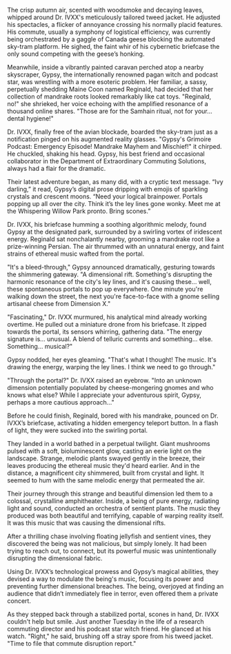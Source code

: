 The crisp autumn air, scented with woodsmoke and decaying leaves, whipped around Dr. IVXX's meticulously tailored tweed jacket.  He adjusted his spectacles, a flicker of annoyance crossing his normally placid features. His commute, usually a symphony of logistical efficiency, was currently being orchestrated by a gaggle of Canada geese blocking the automated sky-tram platform. He sighed, the faint whir of his cybernetic briefcase the only sound competing with the geese’s honking.

Meanwhile, inside a vibrantly painted caravan perched atop a nearby skyscraper, Gypsy, the internationally renowned pagan witch and podcast star, was wrestling with a more esoteric problem.  Her familiar, a sassy, perpetually shedding Maine Coon named Reginald, had decided that her collection of mandrake roots looked remarkably like cat toys.  "Reginald, no!" she shrieked, her voice echoing with the amplified resonance of a thousand online shares. "Those are for the Samhain ritual, not for your… dental hygiene!"

Dr. IVXX, finally free of the avian blockade, boarded the sky-tram just as a notification pinged on his augmented reality glasses.  "Gypsy's Grimoire Podcast: Emergency Episode! Mandrake Mayhem and Mischief!" it chirped. He chuckled, shaking his head. Gypsy, his best friend and occasional collaborator in the Department of Extraordinary Commuting Solutions, always had a flair for the dramatic.

Their latest adventure began, as many did, with a cryptic text message. “Ivy darling,” it read, Gypsy’s digital prose dripping with emojis of sparkling crystals and crescent moons. “Need your logical brainpower. Portals popping up all over the city.  Think it’s the ley lines gone wonky. Meet me at the Whispering Willow Park pronto. Bring scones.”

Dr. IVXX, his briefcase humming a soothing algorithmic melody, found Gypsy at the designated park, surrounded by a swirling vortex of iridescent energy.  Reginald sat nonchalantly nearby, grooming a mandrake root like a prize-winning Persian. The air thrummed with an unnatural energy, and faint strains of ethereal music wafted from the portal.

"It's a bleed-through," Gypsy announced dramatically, gesturing towards the shimmering gateway.  "A dimensional rift.  Something's disrupting the harmonic resonance of the city's ley lines, and it's causing these… well, these spontaneous portals to pop up everywhere.  One minute you're walking down the street, the next you're face-to-face with a gnome selling artisanal cheese from Dimension X."

"Fascinating," Dr. IVXX murmured, his analytical mind already working overtime. He pulled out a miniature drone from his briefcase.  It zipped towards the portal, its sensors whirring, gathering data.  "The energy signature is… unusual.  A blend of telluric currents and something… else.  Something… musical?"

Gypsy nodded, her eyes gleaming.  "That's what I thought! The music. It's drawing the energy, warping the ley lines.  I think we need to go through."

"Through the portal?" Dr. IVXX raised an eyebrow. "Into an unknown dimension potentially populated by cheese-mongering gnomes and who knows what else? While I appreciate your adventurous spirit, Gypsy, perhaps a more cautious approach…"

Before he could finish, Reginald, bored with his mandrake, pounced on Dr. IVXX’s briefcase, activating a hidden emergency teleport button.  In a flash of light, they were sucked into the swirling portal.

They landed in a world bathed in a perpetual twilight.  Giant mushrooms pulsed with a soft, bioluminescent glow, casting an eerie light on the landscape.  Strange, melodic plants swayed gently in the breeze, their leaves producing the ethereal music they'd heard earlier. And in the distance, a magnificent city shimmered, built from crystal and light.  It seemed to hum with the same melodic energy that permeated the air.

Their journey through this strange and beautiful dimension led them to a colossal, crystalline amphitheater.  Inside, a being of pure energy, radiating light and sound, conducted an orchestra of sentient plants.  The music they produced was both beautiful and terrifying, capable of warping reality itself.  It was this music that was causing the dimensional rifts.

After a thrilling chase involving floating jellyfish and sentient vines, they discovered the being was not malicious, but simply lonely. It had been trying to reach out, to connect, but its powerful music was unintentionally disrupting the dimensional fabric.

Using Dr. IVXX’s technological prowess and Gypsy’s magical abilities, they devised a way to modulate the being's music, focusing its power and preventing further dimensional breaches. The being, overjoyed at finding an audience that didn’t immediately flee in terror, even offered them a private concert.

As they stepped back through a stabilized portal, scones in hand, Dr. IVXX couldn't help but smile. Just another Tuesday in the life of a research commuting director and his podcast star witch friend.  He glanced at his watch. "Right," he said, brushing off a stray spore from his tweed jacket. "Time to file that commute disruption report."
